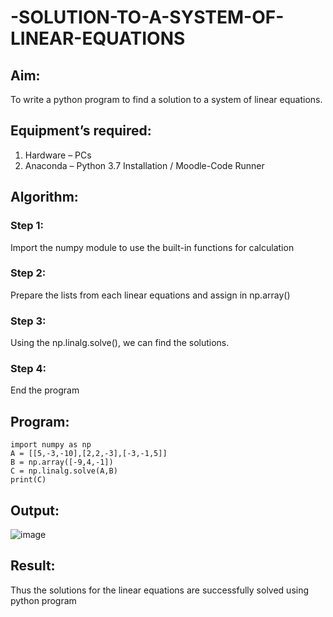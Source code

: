 # -SOLUTION-TO-A-SYSTEM-OF-LINEAR-EQUATIONS
## Aim:
To write a python program to find a solution to a system of linear equations.
## Equipment’s required:
1. 	Hardware – PCs
2. 	Anaconda – Python 3.7 Installation / Moodle-Code Runner
## Algorithm:
### Step 1: 
Import the numpy module to use the built-in functions for calculation
### Step 2: 
Prepare the lists from each linear equations and assign in np.array()
### Step 3: 
Using the np.linalg.solve(), we can find the solutions.
### Step 4: 
End the program
## Program:
```
import numpy as np
A = [[5,-3,-10],[2,2,-3],[-3,-1,5]]
B = np.array([-9,4,-1])
C = np.linalg.solve(A,B)
print(C)
```
## Output:
![image](https://github.com/user-attachments/assets/e5b02f66-5070-4d02-85cb-14b8eaab221d)

## Result: 
Thus the solutions for the linear equations are successfully solved using python program

